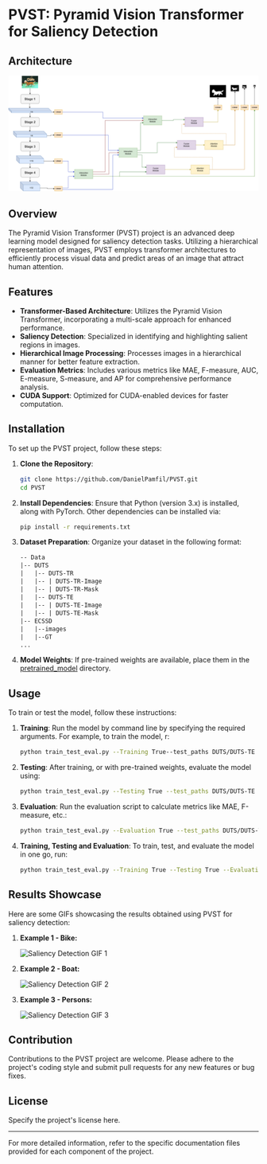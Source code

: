 # PVST: Pyramid Vision Transformer for Saliency Detection

## Architecture

![Saliency Detection GIF 1](media/Architecture.png)

## Overview
The Pyramid Vision Transformer (PVST) project is an advanced deep learning model designed for saliency detection tasks. Utilizing a hierarchical representation of images, PVST employs transformer architectures to efficiently process visual data and predict areas of an image that attract human attention.

## Features
- **Transformer-Based Architecture**: Utilizes the Pyramid Vision Transformer, incorporating a multi-scale approach for enhanced performance.
- **Saliency Detection**: Specialized in identifying and highlighting salient regions in images.
- **Hierarchical Image Processing**: Processes images in a hierarchical manner for better feature extraction.
- **Evaluation Metrics**: Includes various metrics like MAE, F-measure, AUC, E-measure, S-measure, and AP for comprehensive performance analysis.
- **CUDA Support**: Optimized for CUDA-enabled devices for faster computation.

## Installation

To set up the PVST project, follow these steps:

1. **Clone the Repository**:
   ```bash
   git clone https://github.com/DanielPamfil/PVST.git
   cd PVST
   ```

2. **Install Dependencies**:
   Ensure that Python (version 3.x) is installed, along with PyTorch. Other dependencies can be installed via:
   ```bash
   pip install -r requirements.txt
   ```

3. **Dataset Preparation**:
   Organize your dataset in the following format:
   ````
   -- Data
   |-- DUTS
   |   |-- DUTS-TR
   |   |-- | DUTS-TR-Image
   |   |-- | DUTS-TR-Mask
   |   |-- DUTS-TE
   |   |-- | DUTS-TE-Image
   |   |-- | DUTS-TE-Mask
   |-- ECSSD
   |   |--images
   |   |--GT
   ...
   ````

4. **Model Weights**:
   If pre-trained weights are available, place them in the [pretrained_model](pretrained_model)  directory.

## Usage

To train or test the model, follow these instructions:

1. **Training**:
   Run the model by command line by specifying the required arguments. For example, to train the model, r:
   ```bash
   python train_test_eval.py --Training True--test_paths DUTS/DUTS-TE --pretrained_model ./pretrained_model/pvt_v2_b3.pth --save_model_dir checkpoint/pvt_v2_b3/ --arch pvt_v2_b3
   ```

2. **Testing**:
   After training, or with pre-trained weights, evaluate the model using:
   ```bash
   python train_test_eval.py --Testing True --test_paths DUTS/DUTS-TE --pretrained_model ./pretrained_model/pvt_v2_b3.pth --save_model_dir checkpoint/pvt_v2_b3/ 

   ```

3. **Evaluation**:
   Run the evaluation script to calculate metrics like MAE, F-measure, etc.:
     ```bash
     python train_test_eval.py --Evaluation True --test_paths DUTS/DUTS-TE --pretrained_model ./pretrained_model/pvt_v2_b3.pth --save_model_dir checkpoint/pvt_v2_b3/ 
   
     ```

3. **Training, Testing and Evaluation**:
   To train, test, and evaluate the model in one go, run:
   ```bash
   python train_test_eval.py --Training True --Testing True --Evaluation True --test_paths DUTS/DUTS-TE --pretrained_model ./pretrained_model/pvt_v2_b3.pth --save_model_dir checkpoint/pvt_v2_b3/ 
   ```

## Results Showcase

Here are some GIFs showcasing the results obtained using PVST for saliency detection:

1. **Example 1 - Bike:**

   ![Saliency Detection GIF 1](media/bike.gif)

2. **Example 2 - Boat:**

   ![Saliency Detection GIF 2](media/boat.gif)

3. **Example 3 - Persons:**

   ![Saliency Detection GIF 3](media/person.gif)

## Contribution

Contributions to the PVST project are welcome. Please adhere to the project's coding style and submit pull requests for any new features or bug fixes.

## License

Specify the project's license here.

---

For more detailed information, refer to the specific documentation files provided for each component of the project.